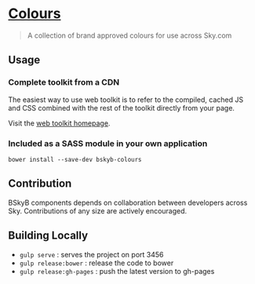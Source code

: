 [Colours](http://skyglobal.github.io/colours/) 
========================

> A collection of brand approved colours for use across Sky.com

## Usage

### Complete toolkit from a CDN

The easiest way to use web toolkit is to refer to the compiled, cached JS and CSS combined with the rest of the toolkit directly from your page.

Visit the [web toolkit homepage](http://skyglobal.github.io/web-toolkit).


### Included as a SASS module in your own application

`bower install --save-dev bskyb-colours`

## Contribution

BSkyB components depends on collaboration between developers across Sky. Contributions of any size are actively encouraged.

## Building Locally

 * `gulp serve` : serves the project on port 3456
 * `gulp release:bower` : release the code to bower
 * `gulp release:gh-pages` : push the latest version to gh-pages

